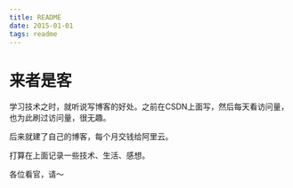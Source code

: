 ```yaml
---
title: README
date: 2015-01-01
tags: readme
---
```


# 来者是客

学习技术之时，就听说写博客的好处。之前在CSDN上面写，然后每天看访问量，也为此刷过访问量，很无趣。

<!--more-->

后来就建了自己的博客，每个月交钱给阿里云。

打算在上面记录一些技术、生活、感想。

各位看官，请～